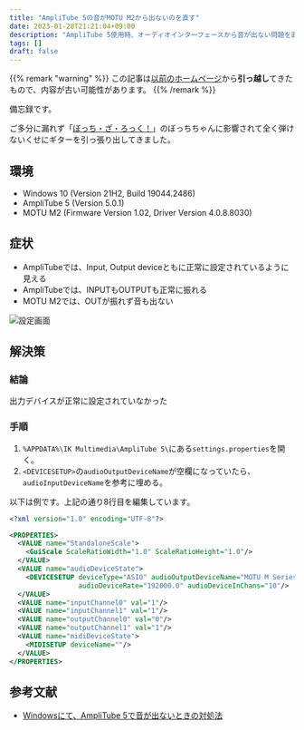 ```yaml
---
title: "AmpliTube 5の音がMOTU M2から出ないのを直す"
date: 2023-01-28T21:21:04+09:00
description: "AmpliTube 5使用時、オーディオインターフェースから音が出ない問題を直せたので備忘録として手法を書き留めます"
tags: []
draft: false
---
```


{{% remark "warning" %}}
この記事は[以前のホームページ](https://github.com/kakudo415/kakudokentaro.com)から**引っ越し**てきたもので、内容が古い可能性があります。
{{% /remark %}}

備忘録です。

ご多分に漏れず「[ぼっち・ざ・ろっく！](https://bocchi.rocks/)」のぼっちちゃんに影響されて全く弾けないくせにギターを引っ張り出してきました。

## 環境

- Windows 10 (Version 21H2, Build 19044.2486)
- AmpliTube 5 (Version 5.0.1)
- MOTU M2 (Firmware Version 1.02, Driver Version 4.0.8.8030)

## 症状

- AmpliTubeでは、Input, Output deviceともに正常に設定されているように見える
- AmpliTubeでは、INPUTもOUTPUTも正常に振れる
- MOTU M2では、OUTが振れず音も出ない

![設定画面](../option.png)

## 解決策

### 結論

出力デバイスが正常に設定されていなかった

### 手順

1. `%APPDATA%\IK Multimedia\AmpliTube 5\`にある`settings.properties`を開く。
2. `<DEVICESETUP>`の`audioOutputDeviceName`が空欄になっていたら、`audioInputDeviceName`を参考に埋める。

以下は例です。上記の通り8行目を編集しています。

```xml
<?xml version="1.0" encoding="UTF-8"?>

<PROPERTIES>
  <VALUE name="StandaloneScale">
    <GuiScale ScaleRatioWidth="1.0" ScaleRatioHeight="1.0"/>
  </VALUE>
  <VALUE name="audioDeviceState">
    <DEVICESETUP deviceType="ASIO" audioOutputDeviceName="MOTU M Series" audioInputDeviceName="MOTU M Series"
                 audioDeviceRate="192000.0" audioDeviceInChans="10"/>
  </VALUE>
  <VALUE name="inputChannel0" val="1"/>
  <VALUE name="inputChannel1" val="1"/>
  <VALUE name="outputChannel0" val="0"/>
  <VALUE name="outputChannel1" val="1"/>
  <VALUE name="midiDeviceState">
    <MIDISETUP deviceName=""/>
  </VALUE>
</PROPERTIES>
```

## 参考文献

- [Windowsにて、AmpliTube 5で音が出ないときの対処法](https://note.com/ikmultimedia_jp/n/n0b11b4fb4d08)
